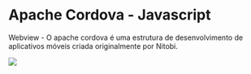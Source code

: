# Apache Cordova - Javascript

Webview - O apache cordova é uma estrutura de desenvolvimento de aplicativos móveis criada originalmente por Nitobi.

<img src='https://upload.wikimedia.org/wikipedia/commons/thumb/4/45/Cordova-logo-by-gengns.svg/1280px-Cordova-logo-by-gengns.svg.png' />
